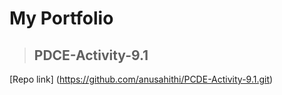 # My Portfolio

<a class = "anchor" id = "contact"></a>
>## PDCE-Activity-9.1
[Repo link] (https://github.com/anusahithi/PCDE-Activity-9.1.git)
